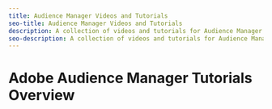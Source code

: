 ```yaml
---
title: Audience Manager Videos and Tutorials
seo-title: Audience Manager Videos and Tutorials
description: A collection of videos and tutorials for Audience Manager.
seo-description: A collection of videos and tutorials for Audience Manager.
---
```


# Adobe Audience Manager Tutorials Overview